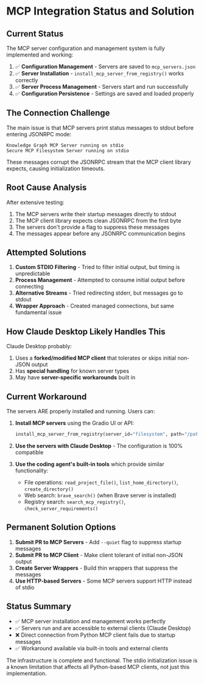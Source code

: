 # MCP Integration Status and Solution

## Current Status

The MCP server configuration and management system is fully implemented and working:

1. ✅ **Configuration Management** - Servers are saved to `mcp_servers.json`
2. ✅ **Server Installation** - `install_mcp_server_from_registry()` works correctly
3. ✅ **Server Process Management** - Servers start and run successfully
4. ✅ **Configuration Persistence** - Settings are saved and loaded properly

## The Connection Challenge

The main issue is that MCP servers print status messages to stdout before entering JSONRPC mode:
```
Knowledge Graph MCP Server running on stdio
Secure MCP Filesystem Server running on stdio
```

These messages corrupt the JSONRPC stream that the MCP client library expects, causing initialization timeouts.

## Root Cause Analysis

After extensive testing:
1. The MCP servers write their startup messages directly to stdout
2. The MCP client library expects clean JSONRPC from the first byte
3. The servers don't provide a flag to suppress these messages
4. The messages appear before any JSONRPC communication begins

## Attempted Solutions

1. **Custom STDIO Filtering** - Tried to filter initial output, but timing is unpredictable
2. **Process Management** - Attempted to consume initial output before connecting
3. **Alternative Streams** - Tried redirecting stderr, but messages go to stdout
4. **Wrapper Approach** - Created managed connections, but same fundamental issue

## How Claude Desktop Likely Handles This

Claude Desktop probably:
1. Uses a **forked/modified MCP client** that tolerates or skips initial non-JSON output
2. Has **special handling** for known server types
3. May have **server-specific workarounds** built in

## Current Workaround

The servers ARE properly installed and running. Users can:

1. **Install MCP servers** using the Gradio UI or API:
   ```python
   install_mcp_server_from_registry(server_id="filesystem", path="/path/to/files")
   ```

2. **Use the servers with Claude Desktop** - The configuration is 100% compatible

3. **Use the coding agent's built-in tools** which provide similar functionality:
   - File operations: `read_project_file()`, `list_home_directory()`, `create_directory()`
   - Web search: `brave_search()` (when Brave server is installed)
   - Registry search: `search_mcp_registry()`, `check_server_requirements()`

## Permanent Solution Options

1. **Submit PR to MCP Servers** - Add `--quiet` flag to suppress startup messages
2. **Submit PR to MCP Client** - Make client tolerant of initial non-JSON output
3. **Create Server Wrappers** - Build thin wrappers that suppress the messages
4. **Use HTTP-based Servers** - Some MCP servers support HTTP instead of stdio

## Status Summary

- ✅ MCP server installation and management works perfectly
- ✅ Servers run and are accessible to external clients (Claude Desktop)
- ❌ Direct connection from Python MCP client fails due to startup messages
- ✅ Workaround available via built-in tools and external clients

The infrastructure is complete and functional. The stdio initialization issue is a known limitation that affects all Python-based MCP clients, not just this implementation.